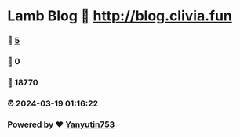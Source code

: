 # Lamb Blog :link: http://blog.clivia.fun 
### :page_facing_up: [5](http://blog.clivia.fun/tag.html) 
### :speech_balloon: 0 
### :hibiscus: 18770 
### :alarm_clock: 2024-03-19 01:16:22 
### Powered by :heart: [Yanyutin753](https://github.com/Yanyutin753/Gmeek)
